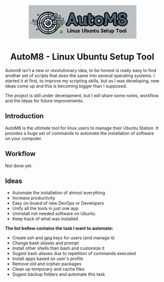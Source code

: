 <div align="center">

![AutoM8](data/images/AutoM8.png)

# AutoM8 - Linux Ubuntu Setup Tool

</div>

Autom8 isn't a new or revolutionary idea, to be honest is really easy to find another set of scripts that does the same into
several operating systems. I started it at first, to improve my scripting skills, but as I was developing, new ideas come up and
this is becoming bigger than I supposed.

The project is still under development, but I will share some notes, workflow and the Ideas for future improvements.

## Introduction

AutoM8 is the ultimate tool for linux users to manage their Ubuntu Station. It provides a huge set of commands to automate the installation of
software on your computer.

## Workflow

Not done yet.

## Ideas

- Automate the installation of almost everything
- Increase productivity
- Easy on-board of new DevOps or Developers
- Unify all the tools in just one app
- Uninstall not needed software on Ubuntu
- Keep track of what was installed

**The list bellow contains the task I want to automate:**

- Create ssh and gpg keys for users (and manage it)
- Change bash aliases and prompt
- Install other shells than bash and customize it
- Sugest bash aliases due to repetition of commands executed
- Install apps based on user's profile
- Remove old and orphan packages
- Clean up temporary and cache files
- Sugest backup folders and automate this task
